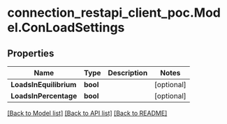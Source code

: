 # connection_restapi_client_poc.Model.ConLoadSettings

## Properties

Name | Type | Description | Notes
------------ | ------------- | ------------- | -------------
**LoadsInEquilibrium** | **bool** |  | [optional] 
**LoadsInPercentage** | **bool** |  | [optional] 

[[Back to Model list]](../README.md#documentation-for-models) [[Back to API list]](../README.md#documentation-for-api-endpoints) [[Back to README]](../README.md)

